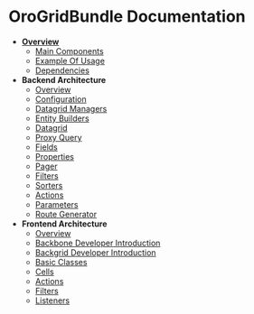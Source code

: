 OroGridBundle Documentation
===========================

- [**Overview**](./reference/overview.md)
    - [Main Components](./reference/overview.md#main-components)
    - [Example Of Usage](./reference/overview.md#example-of-usage)
    - [Dependencies](./reference/overview.md#dependencies)
- **Backend Architecture**
    - [Overview](./reference/backend/overview.md)
    - [Configuration](./reference/backend/configuration.md)
    - [Datagrid Managers](./reference/backend/datagrid-managers.md)
    - [Entity Builders](./reference/backend/entity-builders.md)
    - [Datagrid](./reference/backend/datagrid.md)
    - [Proxy Query](./reference/backend/proxy-query.md)
    - [Fields](./reference/backend/fields.md)
    - [Properties](./reference/backend/properties.md)
    - [Pager](./reference/backend/pager.md)
    - [Filters](./reference/backend/filters.md)
    - [Sorters](./reference/backend/sorters.md)
    - [Actions](./reference/backend/actions.md)
    - [Parameters](./reference/backend/parameters.md)
    - [Route Generator](./reference/backend/route-generator.md)
- **Frontend Architecture**
    - [Overview](./reference/frontend/overview.md)
    - [Backbone Developer Introduction](./reference/frontend/backbone-developer-introduction.md)
    - [Backgrid Developer Introduction](./reference/frontend/backgrid-developer-introduction.md)
    - [Basic Classes](./reference/frontend/basic-classes.md)
    - [Cells](./reference/frontend/cells.md)
    - [Actions](./reference/frontend/actions.md)
    - [Filters](./reference/frontend/filters.md)
    - [Listeners](./reference/frontend/listeners.md)

